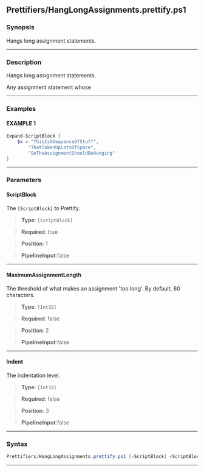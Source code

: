 
Prettifiers/HangLongAssignments.prettify.ps1
--------------------------------------------
### Synopsis
Hangs long assignment statements.

---
### Description

Hangs long assignment statements.

Any assignment statement whose

---
### Examples
#### EXAMPLE 1
```PowerShell
Expand-ScriptBlock {
    $x = "ThisIsASequenceOfStuff", 
        "ThatTakesUpLotsOfSpace", 
        "SoTheAssignmentShouldBeHanging"
}
```

---
### Parameters
#### **ScriptBlock**

The `[ScriptBlock]` to Prettify.



> **Type**: ```[ScriptBlock]```

> **Required**: true

> **Position**: 1

> **PipelineInput**:false



---
#### **MaximumAssignmentLength**

The threshold of what makes an assignment 'too long'.
By default, 60 characters.



> **Type**: ```[Int32]```

> **Required**: false

> **Position**: 2

> **PipelineInput**:false



---
#### **Indent**

The indentation level.



> **Type**: ```[Int32]```

> **Required**: false

> **Position**: 3

> **PipelineInput**:false



---
### Syntax
```PowerShell
Prettifiers/HangLongAssignments.prettify.ps1 [-ScriptBlock] <ScriptBlock> [[-MaximumAssignmentLength] <Int32>] [[-Indent] <Int32>] [<CommonParameters>]
```
---




